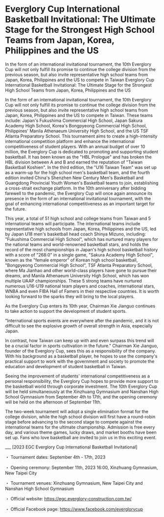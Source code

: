 #  Everglory Cup International Basketball Invitational: The Ultimate Stage for the Strongest High School Teams from Japan, Korea, Philippines and the US

In the form of an international invitational tournament, the 10th Everglory Cup will not only fulfill its promise to continue the college division from the previous season, but also invite representative high school teams from Japan, Korea, Philippines and the US to compete in Taiwan 
  Everglory Cup International Basketball Invitational: The Ultimate Stage for the Strongest High School Teams from Japan, Korea, Philippines and the US

In the form of an international invitational tournament, the 10th Everglory Cup will not only fulfill its promise to continue the college division from the previous season, but also invite representative high school teams from Japan, Korea, Philippines and the US to compete in Taiwan. These teams include: Japan's Fukushima Commercial High School, Japan Sakura Academy High School, Korea's Bongpyeong Commercial High School, Philippines' Manila Athenaeum University High School, and the US TSF Atlanta Preparatory School. This tournament aims to create a high-intensity international competition platform and enhance the international competitiveness of student players. With an annual budget of over 10 million, the Everglory Cup is dedicated to promoting and supporting student basketball. It has been known as the "HBL Prologue" and has broken the HBL division between A and B and earned the reputation of "Taiwan Basketball Koshien". In the third edition, the "U16 Taiwan Team" was set up as a warm-up for the high school men's basketball team, and the fourth edition invited China's Shenzhen New Century Men's Basketball and Guangdong Provincial Youth Women's Basketball teams to join, establishing a cross-strait exchange platform. In the 10th anniversary after bidding farewell to the pandemic, the Everglory Cup will once again announce its presence in the form of an international invitational tournament, with the goal of enhancing international competitiveness as an important target for the future.

This year, a total of 51 high school and college teams from Taiwan and 5 international teams will participate. The international teams include representative high schools from Japan, Korea, Philippines and the US, led by Japan U18 men's basketball head coach Shinya Mizuno, including: "Fukushima Commercial High School", which has nurtured many players for the national teams and world-renowned basketball stars, and holds the record of the most championships in Japan's high school basketball history with a score of "268:0" in a single game, "Sakura Academy High School", known as the "female emperor" of Korean high school basketball, "Bongpyeong Commercial High School", TSF Atlanta Preparatory School, where Ma Jianhao and other world-class players have gone to pursue their dreams, and Manila Athenaeum University High School, which has won multiple UAAP championships. These 5 strong teams have nurtured numerous U16-U19 national team players and coaches, international stars, WNBA and even FIBA Hall of Famers in their respective countries. It is worth looking forward to the sparks they will bring to the local players.

As the Everglory Cup enters its 10th year, Chairman Xie Jianguo continues to take action to support the development of student sports.

"International sports events are everywhere after the pandemic, and it is not difficult to see the explosive growth of overall strength in Asia, especially Japan.

In contrast, how Taiwan can keep up with and even surpass this trend will be a crucial factor in sports cultivation in the future." Chairman Xie Jianguo, founder of the Everglory Cup, sees this as a responsibility of the company. With his background as a basketball player, he hopes to use the company's practical support to work with the government and society to promote the education and development of student basketball in Taiwan.

Seeing the improvement of students' international competitiveness as a personal responsibility, the Everglory Cup hopes to provide more support to the basketball world through corporate investment. The 10th Everglory Cup will be held simultaneously at the Xinzhuang Gymnasium and Nanshan High School Gymnasium from September 4th to 17th, and the opening ceremony will be held on the afternoon of September 11th.

The two-week tournament will adopt a single elimination format for the college division, while the high school division will first have a round-robin stage before advancing to the second stage to compete against the international teams for the ultimate championship. Admission is free every day, and various theme games, lucky draws, and market booths have been set up. Fans who love basketball are invited to join us in this exciting event.

___ [2023 EGC Everglory Cup International Basketball Invitational]

・ Tournament dates: September 4th - 17th, 2023

・ Opening ceremony: September 11th, 2023 16:00, Xinzhuang Gymnasium, New Taipei City

・ Tournament venues: Xinzhuang Gymnasium, New Taipei City and Nanshan High School Gymnasium

・ Official website: https://egc.everglory-construction.com.tw/

・ Official Facebook page: https://www.facebook.com/everglorycup